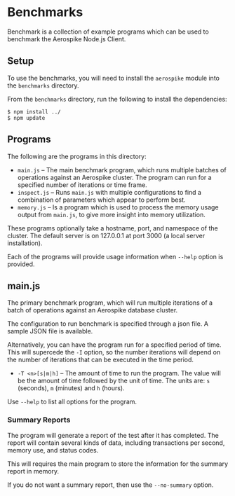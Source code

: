 # Benchmarks

Benchmark is a collection of example programs which can be used to benchmark the Aerospike Node.js Client.

## Setup

To use the benchmarks, you will need to install the `aerospike` module into the `benchmarks` directory.

From the `benchmarks` directory, run the following to install the dependencies:

	$ npm install ../
	$ npm update

## Programs

The following are the programs in this directory:

- `main.js` – The main benchmark program, which runs multiple batches of operations
against an Aerospike cluster. The program can run for a specified number of iterations
or time frame.
- `inspect.js` – Runs `main.js` with multiple configurations to find a combination
of parameters which appear to perform best.
- `memory.js` – Is a program which is used to process the memory usage output from `main.js`,
to give more insight into memory utilization.

These programs optionally take a hostname, port, and namespace of the
cluster. The default server is on 127.0.0.1 at port 3000
(a local server installation).

Each of the programs will provide usage information when `--help` option is provided.

## main.js

The primary benchmark program, which will run multiple iterations of a batch of operations against an Aerospike database cluster.

The configuration to run benchmark is specified through a json file. A sample JSON file is available.

Alternatively, you can have the program run for a specified period of time. This will supercede the `-I` option, so the number iterations will depend on the number of iterations that can be executed in the time period.

- `-T <n>[s|m|h]` – The amount of time to run the program. The value will be the amount of time followed by the unit of time. The units are: `s` (seconds), `m` (minutes) and `h` (hours).

Use `--help` to list all options for the program.

### Summary Reports

The program will generate a report of the test after it has completed. The report will contain several kinds of data, including transactions per second, memory use, and status codes.

This will requires the main program to store the information for the summary report in memory.

If you do not want a summary report, then use the `--no-summary` option.



